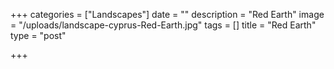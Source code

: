 +++
categories = ["Landscapes"]
date = ""
description = "Red Earth"
image = "/uploads/landscape-cyprus-Red-Earth.jpg"
tags = []
title = "Red Earth"
type = "post"

+++
